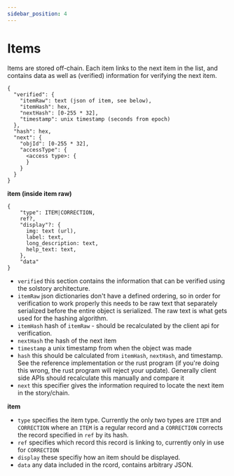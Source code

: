 ```yaml
---
sidebar_position: 4
---
```


# Items

Items are stored off-chain. Each item links to the next item in the list, and
contains data as well as (verified) information for verifying the next item.

```
{
  "verified": {
    "itemRaw": text (json of item, see below),
    "itemHash": hex,
    "nextHash": [0-255 * 32],
    "timestamp": unix timestamp (seconds from epoch)
  },
  "hash": hex,
  "next": {
    "objId": [0-255 * 32],
    "accessType": {
      <access type>: {
      }
    }
  }
}
```

**item (inside item raw)**
```
{
    "type": ITEM|CORRECTION,
    ref?,
    "display"?: {
      img: text (url),
      label: text,
      long_description: text,
      help_text: text,
    },
    "data"
}
```

- `verified` this section contains the information that can be verified using the solstory architecture.
- `itemRaw` json dictionaries don't have a defined ordering, so in order for verification to work properly this needs to be raw text that separately serialized before the entire object is serialized. The raw text is what gets used for the hashing algorithm.
- `itemHash` hash of `itemRaw` - should be recalculated by the client api for verification.
- `nextHash` the hash of the next item
- `timestamp` a unix timestamp from when the object was made
- `hash` this should be calculated from `itemHash`, `nextHash`, and timestamp. See the reference implementation or the rust program (if you're doing this wrong, the rust program will reject your update). Generally client side APIs should recalculate this manually and compare it
- `next` this specifier gives the information required to locate the next item in the story/chain.

**item**
- `type` specifies the item type. Currently the only two types are `ITEM` and `CORRECTION`
where an `ITEM` is a regular record and a `CORRECTION` corrects the record specified in `ref` by its hash.
- `ref` specifies which record this record is linking to, currently only in use for `CORRECTION`
- `display` these specifiy how an item should be displayed.
- `data` any data included in the rcord, contains arbitrary JSON.
